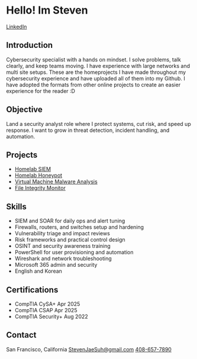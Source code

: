 # Hello! Im Steven

[LinkedIn](https://www.linkedin.com/in/stevenjaesuh/)

## Introduction

Cybersecurity specialist with a hands on mindset. I solve problems, talk clearly, and keep teams moving. I have experience with large networks and multi site setups.
These are the homeprojects I have made throughout my cybersecurity experience and have uploaded all of them into my Github. I have adopted the formats from other online projects to create an easier experience for the reader :D

## Objective

Land a security analyst role where I protect systems, cut risk, and speed up response. I want to grow in threat detection, incident handling, and automation.

## Projects
* [Homelab SIEM](https://github.com/stevghub/Homelab-SIEM)
* [Homelab Honeypot](https://github.com/stevghub/Homelab-Honeypot)
* [Virtual Machine Malware Analysis](https://github.com/stevghub/VM-Malware-Lab)
* [File Integrity Monitor](https://github.com/stevghub/File-Integrity-Monitor)

## Skills

* SIEM and SOAR for daily ops and alert tuning
* Firewalls, routers, and switches setup and hardening
* Vulnerability triage and impact reviews
* Risk frameworks and practical control design
* OSINT and security awareness training
* PowerShell for user provisioning and automation
* Wireshark and network troubleshooting
* Microsoft 365 admin and security
* English and Korean

## Certifications

* CompTIA CySA+ Apr 2025
* CompTIA CSAP Apr 2025
* CompTIA Security+ Aug 2022

## Contact

San Francisco, California
[StevenJaeSuh@gmail.com](mailto:StevenJaeSuh@gmail.com)
[408-657-7890](tel:+14086577890)
